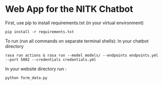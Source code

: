 # Web App for the NITK Chatbot
 
First, use pip to install requirements.txt (in your virtual environment)
```
pip install -r requirements.txt
```

To run (run all commands on separate terminal shells): 
In your chatbot directory

```
rasa run actions & rasa run --model models/ --endpoints endpoints.yml --port 5002 --credentials credentials.yml
```

In your website directory run : 
```
python form_data.py
```


